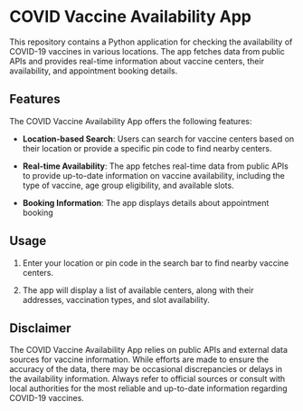 # COVID Vaccine Availability App

This repository contains a Python application for checking the availability of COVID-19 vaccines in various locations. The app fetches data from public APIs and provides real-time information about vaccine centers, their availability, and appointment booking details.

## Features

The COVID Vaccine Availability App offers the following features:

- **Location-based Search**: Users can search for vaccine centers based on their location or provide a specific pin code to find nearby centers.

- **Real-time Availability**: The app fetches real-time data from public APIs to provide up-to-date information on vaccine availability, including the type of vaccine, age group eligibility, and available slots.

- **Booking Information**: The app displays details about appointment booking


## Usage



1. Enter your location or pin code in the search bar to find nearby vaccine centers.

2. The app will display a list of available centers, along with their addresses, vaccination types, and slot availability.




## Disclaimer

The COVID Vaccine Availability App relies on public APIs and external data sources for vaccine information. While efforts are made to ensure the accuracy of the data, there may be occasional discrepancies or delays in the availability information. Always refer to official sources or consult with local authorities for the most reliable and up-to-date information regarding COVID-19 vaccines.
